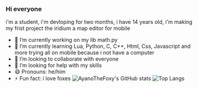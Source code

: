 ### Hi everyone

i'm a student, i'm devloping for two months, i have 14 years old, i'm making my frist project the iridium a map editor for mobile

- 🔭 I’m currently working on my lib math.py
- 🌱 I’m currently learning Lua, Python, C, C++, Html, Css, Javascript and more trying all on mobile because i not have a computer
- 👯 I’m looking to collaborate with everyone
- 🤔 I’m looking for help with my skills
- 😄 Pronouns: he/him
- ⚡ Fun fact: i love foxes
![AyanoTheFoxy's GitHub stats](https://github-readme-stats.vercel.app/api?username=ayanothefoxy&show_icons=true&theme=monokai)
![Top Langs](https://github-readme-stats.vercel.app/api/top-langs/?username=ayanothefoxy&theme=monokai)
